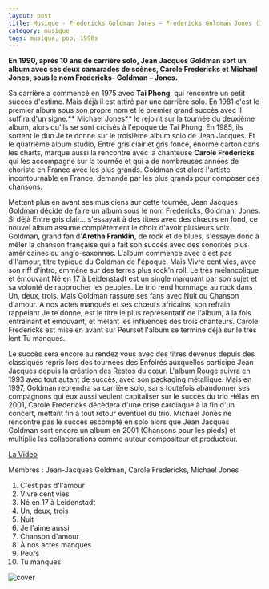```yaml
---
layout: post
title: Musique - Fredericks Goldman Jones – Fredericks Goldman Jones (1990)
category: musique
tags: musique, pop, 1990s
---
```


**En 1990, après 10 ans de carrière solo, Jean Jacques Goldman sort un album avec ses deux camarades de scènes, Carole Fredericks et Michael Jones, sous le nom Fredericks- Goldman – Jones.**

Sa carrière a commencé en 1975 avec **Tai Phong**, qui rencontre un petit succès d'estime. Mais déjà il est attiré par une carrière solo. En 1981 c'est le premier album sous son propre nom et le premier grand succès avec Il suffira d'un signe.** Michael Jones** le rejoint sur la tournée du deuxième album, alors qu'ils se sont croisés à l'époque de Tai Phong. En 1985, ils sortent le duo Je te donne sur le troisième album solo de Jean Jacques. Et le quatrième album studio, Entre gris clair et gris foncé, énorme carton dans les charts, marque aussi la rencontre avec la chanteuse **Carole Fredericks** qui les accompagne sur la tournée et qui a de nombreuses années de choriste en France avec les plus grands. Goldman est alors l'artiste incontournable en France, demandé par les plus grands pour composer des chansons.

Mettant plus en avant ses musiciens sur cette tournée, Jean Jacques Goldman décide de faire un album sous le nom Fredericks, Goldman, Jones. Si déjà Entre gris clair… s'essayait à des titres avec des chœurs en fond, ce nouvel album assume complètement le choix d'avoir plusieurs voix. Goldman, grand fan d'**Aretha Franklin**, de rock et de blues, s'essaye donc à mêler la chanson française qui a fait son succès avec des sonorités plus américaines ou anglo-saxonnes. L'album commence avec c'est pas d'l'amour, titre typique du Goldman de l'époque. Mais Vivre cent vies, avec son riff d'intro, emmène sur des terres plus rock'n roll. Le très mélancolique et émouvant Né en 17 à Leidenstadt est un single marquant par son sujet et sa volonté de rapprocher les peuples. Le trio rend hommage au rock dans Un, deux, trois. Mais Goldman rassure ses fans avec Nuit ou Chanson d'amour. A nos actes manqués et ses chœurs africains, son refrain rappelant Je te donne, est le titre le plus représentatif de l'album, à la fois entraînant et émouvant, et mêlant les influences des trois chanteurs. Carole Fredericks est mise en avant sur Peurset l'album se termine déjà sur le très lent Tu manques.

Le succès sera encore au rendez vous avec des titres devenus depuis des classiques repris lors des tournées des Enfoirés auxquelles participe Jean Jacques depuis la création des Restos du cœur. L'album Rouge suivra en 1993 avec tout autant de succès, avec son packaging métallique. Mais en 1997, Goldman reprendra sa carrière solo, sans toutefois abandonner ses compagnons qui eux aussi veulent capitaliser sur le succès du trio Hélas en 2001, Carole Fredericks décèdera d'une crise cardiaque à la fin d'un concert, mettant fin à tout retour éventuel du trio. Michael Jones ne rencontre pas le succès escompté en solo alors que Jean Jacques Goldman sort encore un album en 2001 (Chansons pour les pieds) et multiplie les collaborations comme auteur compositeur et producteur.

[La Video](https://www.youtube.com/watch?v=sXHtP7DWE0A)

Membres : Jean-Jacques Goldman, Carole Fredericks, Michael Jones

1. C'est pas d'l'amour
2. Vivre cent vies
3. Né en 17 à Leidenstadt
4. Un, deux, trois
5. Nuit
6. Je l'aime aussi
7. Chanson d'amour
8. À nos actes manqués
9. Peurs
10. Tu manques

![cover](http://cheziceman.files.wordpress.com/2014/11/fdg.jpg)
